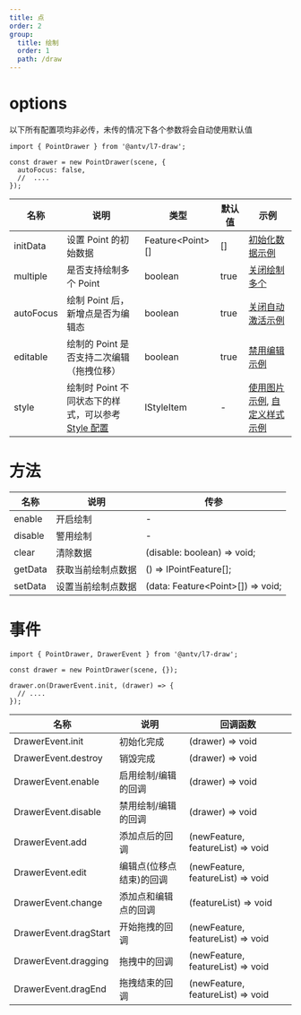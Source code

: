 ```yaml
---
title: 点
order: 2
group:
  title: 绘制
  order: 1
  path: /draw
---
```


# options

以下所有配置项均非必传，未传的情况下各个参数将会自动使用默认值

```tsx | pure
import { PointDrawer } from '@antv/l7-draw';

const drawer = new PointDrawer(scene, {
  autoFocus: false,
  //  ....
});
```

| 名称      | 说明                                                              | 类型                   | 默认值 | 示例                                                                         |
| --------- | ----------------------------------------------------------------- | ---------------------- | ------ | ---------------------------------------------------------------------------- |
| initData  | 设置 Point 的初始数据                                             | Feature&lt;Point&gt;[] | []     | [初始化数据示例](/example/point/init-data)                                   |
| multiple  | 是否支持绘制多个 Point                                            | boolean                | true   | [关闭绘制多个](/example/point/multiple)                                      |
| autoFocus | 绘制 Point 后，新增点是否为编辑态                                 | boolean                | true   | [关闭自动激活示例](/example/point/auto-focus)                                |
| editable  | 绘制的 Point 是否支持二次编辑（拖拽位移）                         | boolean                | true   | [禁用编辑示例](/example/point/editable)                                      |
| style     | 绘制时 Point 不同状态下的样式，可以参考 [Style 配置](/docs/style) | IStyleItem             | -      | [使用图片示例](/example/point/image), [自定义样式示例](/example/point/style) |

# 方法

| 名称    | 说明               | 传参                                    |
| ------- | ------------------ | --------------------------------------- |
| enable  | 开启绘制           | -                                       |
| disable | 警用绘制           | -                                       |
| clear   | 清除数据           | (disable: boolean) => void;             |
| getData | 获取当前绘制点数据 | () => IPointFeature[];                  |
| setData | 设置当前绘制点数据 | (data: Feature&lt;Point&gt;[]) => void; |

# 事件

```tsx | pure
import { PointDrawer, DrawerEvent } from '@antv/l7-draw';

const drawer = new PointDrawer(scene, {});

drawer.on(DrawerEvent.init, (drawer) => {
  // ....
});
```

| 名称                  | 说明                     | 回调函数                          |
| --------------------- | ------------------------ | --------------------------------- |
| DrawerEvent.init      | 初始化完成               | (drawer) => void                  |
| DrawerEvent.destroy   | 销毁完成                 | (drawer) => void                  |
| DrawerEvent.enable    | 启用绘制/编辑的回调      | (drawer) => void                  |
| DrawerEvent.disable   | 禁用绘制/编辑的回调      | (drawer) => void                  |
| DrawerEvent.add       | 添加点后的回调           | (newFeature, featureList) => void |
| DrawerEvent.edit      | 编辑点(位移点结束)的回调 | (newFeature, featureList) => void |
| DrawerEvent.change    | 添加点和编辑点的回调     | (featureList) => void             |
| DrawerEvent.dragStart | 开始拖拽的回调           | (newFeature, featureList) => void |
| DrawerEvent.dragging  | 拖拽中的回调             | (newFeature, featureList) => void |
| DrawerEvent.dragEnd   | 拖拽结束的回调           | (newFeature, featureList) => void |

